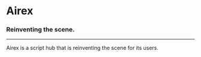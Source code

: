 # Airex
### **Reinventing the scene.**
--------------------

Airex is a script hub that is reinventing the scene for its users.
